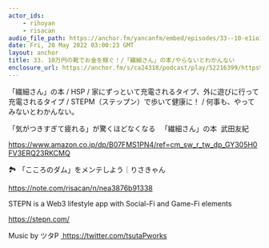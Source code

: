 ```yaml
---
actor_ids:
    - rihoyan
    - risacan
audio_file_path: https://anchor.fm/yancanfm/embed/episodes/33--10-e1io14f
date: Fri, 20 May 2022 03:00:23 GMT
layout: anchor
title: 33. 10万円の靴でお金を稼ぐ！/「繊細さん」の本/やらないとわかんない
enclosure_url: https://anchor.fm/s/ca24318/podcast/play/52216399/https%3A%2F%2Fd3ctxlq1ktw2nl.cloudfront.net%2Fstaging%2F2022-4-19%2F50f9333e-3bcd-1d7d-acfa-bb509f6733c0.m4a
---
```

<p>「繊細さん」の本 / HSP / 家にずっといて充電されるタイプ、外に遊びに行って充電されるタイプ / STEPM（ステップン）で歩いて健康に！ / 何事も、やってみないとわかんない。</p>
<p>「気がつきすぎて疲れる」が驚くほどなくなる 　「繊細さん」の本 &nbsp;武田友紀</p>
<p><a href="https://www.amazon.co.jp/dp/B07FMS1PN4/ref=cm_sw_r_tw_dp_GY305H0FV3ERQ23RKCMQ">https://www.amazon.co.jp/dp/B07FMS1PN4/ref=cm_sw_r_tw_dp_GY305H0FV3ERQ23RKCMQ</a></p>
<p>🏞 「こころのダム」をメンテしよう｜りさきゃん</p>
<p><a href="https://note.com/risacan/n/nea3876b91338">https://note.com/risacan/n/nea3876b91338</a></p>
<p>STEPN is a Web3 lifestyle app with Social-Fi and Game-Fi elements</p>
<p><a href="https://stepn.com/">https://stepn.com/</a></p>
<p>Music by ツタP <a href="https://twitter.com/tsutaPworks" target="_blank">&nbsp;https://twitter.com/tsutaPworks</a></p>
<p><br></p>
  